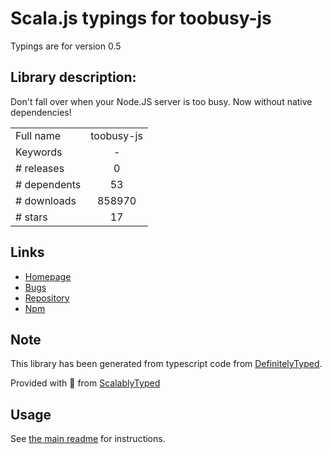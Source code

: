 
# Scala.js typings for toobusy-js

Typings are for version 0.5

## Library description:
Don't fall over when your Node.JS server is too busy. Now without native dependencies!

|                    |                 |
| ------------------ | :-------------: |
| Full name          | toobusy-js |
| Keywords           | - |
| # releases         | 0 |
| # dependents       | 53 |
| # downloads        | 858970 |
| # stars            | 17 |

## Links
- [Homepage](https://github.com/STRML/node-toobusy)
- [Bugs](https://github.com/strml/node-toobusy/issues)
- [Repository](https://github.com/strml/node-toobusy)
- [Npm](https://www.npmjs.com/package/toobusy-js)
    


## Note
This library has been generated from typescript code from [DefinitelyTyped](https://definitelytyped.org).

Provided with :purple_heart: from [ScalablyTyped](https://github.com/oyvindberg/ScalablyTyped)

## Usage
See [the main readme](../../readme.md) for instructions.


